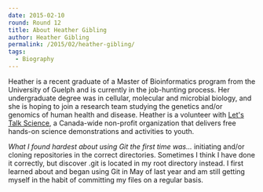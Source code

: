 ```yaml
---
date: 2015-02-10
round: Round 12
title: About Heather Gibling
author: Heather Gibling
permalink: /2015/02/heather-gibling/
tags:
  - Biography
---
```

Heather is a recent graduate of a Master of Bioinformatics program from the University of Guelph and is currently in the job-hunting process.
Her undergraduate degree was in cellular, molecular and microbial biology, and she is hoping to join a research team studying the genetics and/or genomics of human health and disease.
Heather is a volunteer with [Let's Talk Science](http://www.letstalkscience.ca), a Canada-wide non-profit organization that delivers free hands-on science demonstrations and activities to youth.

*What I found hardest about using Git the first time was...*
initiating and/or cloning repositories in the correct directories. Sometimes I think I have done it correctly, but discover .git is located in my root directory instead.
I first learned about and began using Git in May of last year and am still getting myself in the habit of committing my files on a regular basis.
